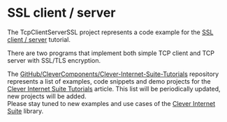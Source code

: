 # SSL client / server

The TcpClientServerSSL project represents a code example for the [SSL client / server](https://www.clevercomponents.com/portal/kb/a65/ssl-client-server.aspx) tutorial.   

There are two programs that implement both simple TCP client and TCP server with SSL/TLS encryption.   

The [GitHub/CleverComponents/Clever-Internet-Suite-Tutorials](https://github.com/CleverComponents/Clever-Internet-Suite-Tutorials) repository represents a list of examples, code snippets and demo projects for the [Clever Internet Suite Tutorials](https://www.clevercomponents.com/articles/article035/) article. This list will be periodically updated, new projects will be added.   
Please stay tuned to new examples and use cases of the [Clever Internet Suite](https://www.clevercomponents.com/products/inetsuite/) library.
